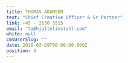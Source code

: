 ```yaml
---
title: THOMAS ADAMSEN
text: "Chief Creative Officer & Sr Partner"
link: +45 - 2630 3515
email: "ta@hjaltelinstahl.com"
white: null
cmsUserSlug: ""
date: 2016-03-09T00:00:00.000Z
position: 4
---
```


